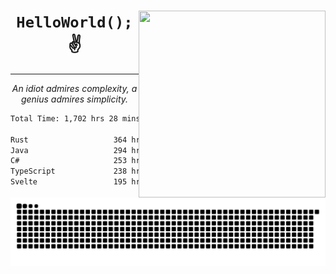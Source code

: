 <div text-align="center">
    <img src="https://i.imgur.com/h1q15Kt.gife" align="right" width="299" height="299">
    <h1 align="center"><code>HelloWorld();</code> ✌️</h1>
    <hr>
    <p align="center"><i>An idiot admires complexity, a genius admires simplicity.</i></p>
</div>

<!--START_SECTION:waka-->

```txt
Total Time: 1,702 hrs 28 mins

Rust                   364 hrs 2 mins  █████░░░░░░░░░░░░░░░░░░░░   20.14 %
Java                   294 hrs 41 mins ████░░░░░░░░░░░░░░░░░░░░░   16.30 %
C#                     253 hrs 12 mins ███▓░░░░░░░░░░░░░░░░░░░░░   14.01 %
TypeScript             238 hrs 59 mins ███▒░░░░░░░░░░░░░░░░░░░░░   13.22 %
Svelte                 195 hrs 22 mins ██▓░░░░░░░░░░░░░░░░░░░░░░   10.81 %
```

<!--END_SECTION:waka-->

<picture>
  <source media="(prefers-color-scheme: dark)" srcset="https://raw.githubusercontent.com/Somfic/Somfic/main/github-contribution-grid-snake-dark.svg">
  <source media="(prefers-color-scheme: light)" srcset="https://raw.githubusercontent.com/Somfic/Somfic/main/github-contribution-grid-snake.svg">
  <img alt="github contribution grid snake animation" src="https://raw.githubusercontent.com/Somfic/Somfic/main/github-contribution-grid-snake.svg">
</picture>
